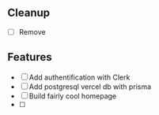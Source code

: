 ## Cleanup

- [ ] Remove

## Features

- [ ] Add authentification with Clerk
- [ ] Add postgresql vercel db with prisma
- [ ] Build fairly cool homepage
- [ ]
